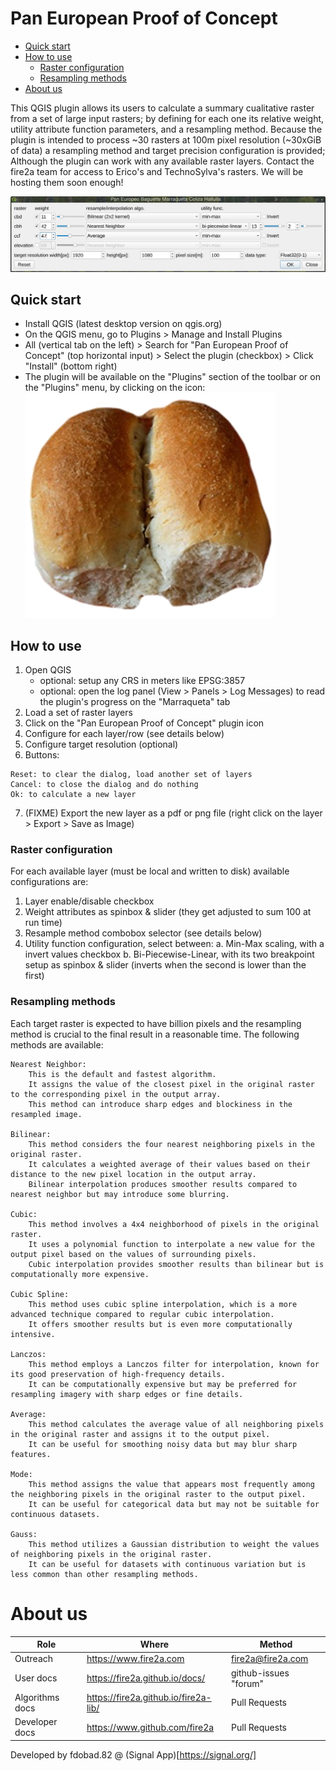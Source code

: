 # Pan European Proof of Concept

- [Quick start](#quick-start)
- [How to use](#how-to-use)
  * [Raster configuration](#raster-configuration)
  * [Resampling methods](#resampling-methods)
- [About us](#about-us)

This QGIS plugin allows its users to calculate a summary cualitative raster from a set of large input rasters; by defining for each one its relative weight, utility attribute function parameters, and a resampling method.
Because the plugin is intended to process ~30 rasters at 100m pixel resolution (~30xGiB of data) a resampling method and target precision configuration is provided; Although the plugin can work with any available raster layers.
Contact the fire2a team for access to Erico's and TechnoSylva's rasters. We will be hosting them soon enough!

![user-interface](ui.png)

## Quick start
- Install QGIS (latest desktop version on qgis.org)
- On the QGIS menu, go to Plugins > Manage and Install Plugins 
- All (vertical tab on the left) > Search for "Pan European Proof of Concept" (top horizontal input) > Select the plugin (checkbox) > Click "Install" (bottom right)
- The plugin will be available on the "Plugins" section of the toolbar or on the "Plugins" menu, by clicking on the icon:
![toolbar-icon](marraqueta3.png)

## How to use
1. Open QGIS 
    - optional: setup any CRS in meters like EPSG:3857
    - optional: open the log panel (View > Panels > Log Messages) to read the plugin's progress on the "Marraqueta" tab
2. Load a set of raster layers
3. Click on the "Pan European Proof of Concept" plugin icon
4. Configure for each layer/row (see details below)
5. Configure target resolution (optional)
6. Buttons: 
```
Reset: to clear the dialog, load another set of layers
Cancel: to close the dialog and do nothing
Ok: to calculate a new layer
```
7. (FIXME) Export the new layer as a pdf or png file (right click on the layer > Export > Save as Image)

### Raster configuration
For each available layer (must be local and written to disk) available configurations are:
1. Layer enable/disable checkbox
2. Weight attributes as spinbox & slider (they get adjusted to sum 100 at run time)
3. Resample method combobox selector (see details below)
4. Utility function configuration, select between:
a. Min-Max scaling, with a invert values checkbox
b. Bi-Piecewise-Linear, with its two breakpoint setup as spinbox & slider (inverts when the second is lower than the first)

### Resampling methods
Each target raster is expected to have billion pixels and the resampling method is crucial to the final result in a reasonable time. The following methods are available:

    Nearest Neighbor:
        This is the default and fastest algorithm.
        It assigns the value of the closest pixel in the original raster to the corresponding pixel in the output array.
        This method can introduce sharp edges and blockiness in the resampled image.

    Bilinear:
        This method considers the four nearest neighboring pixels in the original raster.
        It calculates a weighted average of their values based on their distance to the new pixel location in the output array.
        Bilinear interpolation produces smoother results compared to nearest neighbor but may introduce some blurring.

    Cubic:
        This method involves a 4x4 neighborhood of pixels in the original raster.
        It uses a polynomial function to interpolate a new value for the output pixel based on the values of surrounding pixels.
        Cubic interpolation provides smoother results than bilinear but is computationally more expensive.

    Cubic Spline:
        This method uses cubic spline interpolation, which is a more advanced technique compared to regular cubic interpolation.
        It offers smoother results but is even more computationally intensive.

    Lanczos:
        This method employs a Lanczos filter for interpolation, known for its good preservation of high-frequency details.
        It can be computationally expensive but may be preferred for resampling imagery with sharp edges or fine details.

    Average:
        This method calculates the average value of all neighboring pixels in the original raster and assigns it to the output pixel.
        It can be useful for smoothing noisy data but may blur sharp features.

    Mode:
        This method assigns the value that appears most frequently among the neighboring pixels in the original raster to the output pixel.
        It can be useful for categorical data but may not be suitable for continuous datasets.

    Gauss:
        This method utilizes a Gaussian distribution to weight the values of neighboring pixels in the original raster.
        It can be useful for datasets with continuous variation but is less common than other resampling methods.

# About us
| Role | Where | Method |
| --- | --- | --- | 
| Outreach |  https://www.fire2a.com | fire2a@fire2a.com | 
| User docs |  https://fire2a.github.io/docs/ | github-issues "forum" |
| Algorithms docs |  https://fire2a.github.io/fire2a-lib/ | Pull Requests |
| Developer docs |  https://www.github.com/fire2a | Pull Requests |

Developed by fdobad.82 @ (Signal App)[https://signal.org/]
